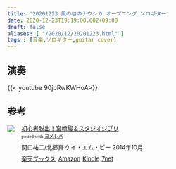 ```yaml
---
title: '20201223 風の谷のナウシカ オープニング ソロギター'
date: 2020-12-23T19:19:00.002+09:00
draft: false
aliases: [ "/2020/12/20201223.html" ]
tags : [音楽,ソロギター,guitar cover]
---
```


## 演奏

{{< youtube 90jpRwKWHoA>}}

## 参考
<div class="booklink-box" style="text-align:left;padding-bottom:20px;font-size:small;zoom: 1;overflow: hidden;"><div class="booklink-image" style="float:left;margin:0 15px 10px 0;"><a href="//af.moshimo.com/af/c/click?a_id=2220301&p_id=56&pc_id=56&pl_id=637&s_v=b5Rz2P0601xu&url=http%3A%2F%2Fbooks.rakuten.co.jp%2Frb%2F12896476%2F" target="_blank" ><img src="https://thumbnail.image.rakuten.co.jp/@0_mall/book/cabinet/8983/9784773238983.jpg?_ex=64x64" style="border: none;" /></a><img src="//i.moshimo.com/af/i/impression?a_id=2220301&p_id=56&pc_id=56&pl_id=637" width="1" height="1" style="border:none;"></div><div class="booklink-info" style="line-height:120%;zoom: 1;overflow: hidden;"><div class="booklink-name" style="margin-bottom:10px;line-height:120%"><a href="//af.moshimo.com/af/c/click?a_id=2220301&p_id=56&pc_id=56&pl_id=637&s_v=b5Rz2P0601xu&url=http%3A%2F%2Fbooks.rakuten.co.jp%2Frb%2F12896476%2F" target="_blank" >初心者脱出！宮崎駿＆スタジオジブリ</a><img src="//i.moshimo.com/af/i/impression?a_id=2220301&p_id=56&pc_id=56&pl_id=637" width="1" height="1" style="border:none;"><div class="booklink-powered-date" style="font-size:8pt;margin-top:5px;font-family:verdana;line-height:120%">posted with <a href="https://yomereba.com" rel="nofollow" target="_blank">ヨメレバ</a></div></div><div class="booklink-detail" style="margin-bottom:5px;">関口祐二/北郷真 ケイ・エム・ピー 2014年10月    </div><div class="booklink-link2" style="margin-top:10px;"><div class="shoplinkrakuten" style="display:inline;margin-right:5px"><a href="//af.moshimo.com/af/c/click?a_id=2220301&p_id=56&pc_id=56&pl_id=637&s_v=b5Rz2P0601xu&url=http%3A%2F%2Fbooks.rakuten.co.jp%2Frb%2F12896476%2F" target="_blank" >楽天ブックス</a><img src="//i.moshimo.com/af/i/impression?a_id=2220301&p_id=56&pc_id=56&pl_id=637" width="1" height="1" style="border:none;"></div><div class="shoplinkamazon" style="display:inline;margin-right:5px"><a href="//af.moshimo.com/af/c/click?a_id=2220302&p_id=170&pc_id=185&pl_id=4062&s_v=b5Rz2P0601xu&url=https%3A%2F%2Fwww.amazon.co.jp%2Fexec%2Fobidos%2FASIN%2F4773238984" target="_blank" >Amazon</a></div><div class="shoplinkkindle" style="display:inline;margin-right:5px"><a href="//af.moshimo.com/af/c/click?a_id=2220302&p_id=170&pc_id=185&pl_id=4062&s_v=b5Rz2P0601xu&url=https%3A%2F%2Fwww.amazon.co.jp%2Fgp%2Fsearch%3Fkeywords%3D%25E5%2588%259D%25E5%25BF%2583%25E8%2580%2585%25E8%2584%25B1%25E5%2587%25BA%25EF%25BC%2581%25E5%25AE%25AE%25E5%25B4%258E%25E9%25A7%25BF%25EF%25BC%2586%25E3%2582%25B9%25E3%2582%25BF%25E3%2582%25B8%25E3%2582%25AA%25E3%2582%25B8%25E3%2583%2596%25E3%2583%25AA%26__mk_ja_JP%3D%2583J%2583%255E%2583J%2583i%26url%3Dnode%253D2275256051" target="_blank" >Kindle</a></div><div class="shoplinkseven" style="display:inline;margin-right:5px"><a href="//af.moshimo.com/af/c/click?a_id=2317554&p_id=932&pc_id=1188&pl_id=12456&s_v=b5Rz2P0601xu&url=http%3A%2F%2F7net.omni7.jp%2Fsearch%2F%3FsearchKeywordFlg%3D1%26keyword%3D9784773238983" target="_blank" >7net<img src="//i.moshimo.com/af/i/impression?a_id=2317554&p_id=932&pc_id=1188&pl_id=12456" width="1" height="1" style="border:none;"></a></div>            	  	  	  	  	</div></div><div class="booklink-footer" style="clear: left"></div></div>